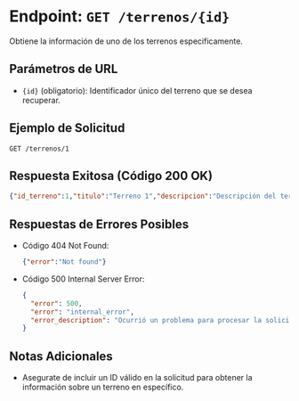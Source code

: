 # Endpoint: `GET /terrenos/{id}`

Obtiene la información de uno de los terrenos especificamente.

## Parámetros de URL
- `{id}` (obligatorio): Identificador único del terreno que se desea recuperar.

## Ejemplo de Solicitud
```http
GET /terrenos/1
```

## Respuesta Exitosa (Código 200 OK)
```json
{"id_terreno":1,"titulo":"Terreno 1","descripcion":"Descripción del terreno 1","precio":"80000.00","ubicacion":"Ubicación 1","area":"1200.00","id_usuario":1}
```

## Respuestas de Errores Posibles
- Código 404 Not Found:

  ```json
  {"error":"Not found"}
  ```

- Código 500 Internal Server Error:
  ```json
  {
    "error": 500,
    "error": "internal_error",
    "error_description": "Ocurrió un problema para procesar la solicitud"
  }
  ``` 

## Notas Adicionales

- Asegurate de incluir un ID válido en la solicitud para obtener la información
  sobre un terreno en específico.